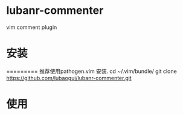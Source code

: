 # lubanr-commenter
vim comment plugin

# 安装
=========
        推荐使用pathogen.vim 安装.
        cd ~/.vim/bundle/
        git clone https://github.com/lubaogui/lubanr-commenter.git

# 使用


